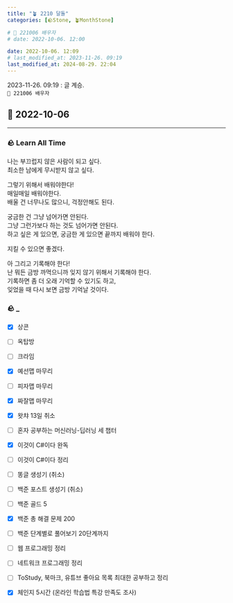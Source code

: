 ```yaml
---
title: "🪴 2210 달돌"
categories: [🪨Stone, 🪴MonthStone]

# 🌱 221006 배우자
# date: 2022-10-06. 12:00

date: 2022-10-06. 12:09
# last_modified_at: 2023-11-26. 09:19
last_modified_at: 2024-08-29. 22:04
---
```


2023-11-26. 09:19 : 글 계승.  
`🌱 221006 배우자`  

## 🗿 2022-10-06

---

### 🪨 Learn All Time

나는 부끄럽지 않은 사람이 되고 싶다.  
최소한 남에게 무시받지 않고 싶다.  

그렇기 위해서 배워야한다!  
매일매일 배워야한다.  
배울 건 너무나도 많으니, 걱정안해도 된다.  

궁금한 건 그냥 넘어가면 안된다.  
그냥 그런가보다 하는 것도 넘어가면 안된다.  
하고 싶은 게 있으면, 궁금한 게 있으면 끝까지 배워야 한다.  

지킬 수 있으면 좋겠다.  

아 그리고 기록해야 한다!  
난 뭐든 금방 까먹으니까 잊지 않기 위해서 기록해야 한다.  
기록하면 좀 더 오래 기억할 수 있기도 하고,  
잊었을 때 다시 보면 금방 기억날 것이다.  

### 🪨 _

- [x] 상콘
- [ ] 옥탑방
- [ ] 크라임  

- [x] 예선맵 마무리
- [ ] 피자맵 마무리
- [x] 짜잘맵 마무리  

- [x] 왓챠 13일 취소  

- [ ] 혼자 공부하는 머신러닝-딥러닝 세 챕터
- [x] 이것이 C#이다 완독
- [ ] 이것이 C#이다 정리  

- [ ] 똥글 생성기 (취소)
- [ ] 백준 포스트 생성기 (취소)  

- [ ] 백준 골드 5
- [x] 백준 총 해결 문제 200
- [ ] 백준 단계별로 풀어보기 20단계까지  

- [ ] 웹 프로그래밍 정리
- [ ] 네트워크 프로그래밍 정리  

- [ ] ToStudy, 북마크, 유튜브 좋아요 목록 최대한 공부하고 정리  

- [x] 체인지 5시간 (온라인 학습법 특강 만족도 조사)  
